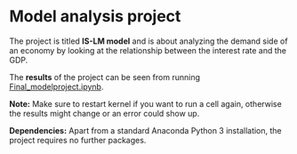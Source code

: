 # Model analysis project

The project is titled **IS-LM model** and is about analyzing the demand side of an economy by looking at the relationship between the interest rate and the GDP.

The **results** of the project can be seen from running [Final_modelproject.ipynb](Final_modelproject.ipynb).

**Note:** Make sure to restart kernel if you want to run a cell again, otherwise the results might change or an error could show up.

**Dependencies:** Apart from a standard Anaconda Python 3 installation, the project requires no further packages.